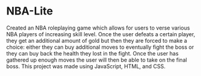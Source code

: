 # NBA-Lite

Created an NBA roleplaying game which allows for users to verse various NBA players of increasing skill level. Once the user defeats a certain
player, they get an additional amount of gold but then they are forced to make a choice: either they can buy additional moves to eventually 
fight the boss or they can buy back the health they lost in the fight. Once the user has gathered up enough moves the user will then be able 
to take on the final boss. This project was made using JavaScript, HTML, and CSS. 
